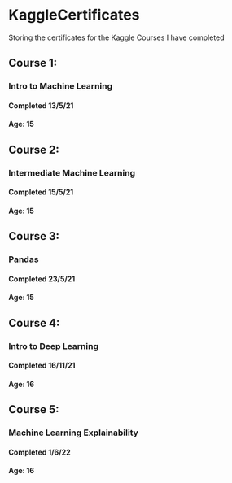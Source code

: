 # KaggleCertificates
Storing the certificates for the Kaggle Courses I have completed

## Course 1: 
### Intro to Machine Learning
#### Completed 13/5/21
#### Age: 15


## Course 2:
### Intermediate Machine Learning
#### Completed 15/5/21
#### Age: 15


## Course 3:
### Pandas
#### Completed 23/5/21
#### Age: 15

## Course 4:
### Intro to Deep Learning
#### Completed 16/11/21
#### Age: 16

## Course 5:
### Machine Learning Explainability
#### Completed 1/6/22
#### Age: 16
